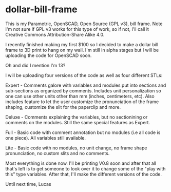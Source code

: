 dollar-bill-frame
=================

This is my Parametric, OpenSCAD, Open Source (GPL v3), bill frame. Note I'm not sure if GPL v3 works for this type of work, so if not, I'll call it Creative Commons Attribution-Share Alike 4.0. 

I recently finished making my first $100 so I decided to make a dollar bill frame to 3D print to hang on my wall. I'm still in alpha stages but I will be uploading the code for OpenSCAD soon. 

Oh and did I mention I'm 13?

I will be uploading four versions of the code as well as four different STLs:

Expert - Comments galore with variables and modules put into sections and sub-sections as organized by comments. Includes unit personalization so one can use other units other than mm (inches, centimeters, etc). Also includes feature to let the user customize the pronunciation of the frame shaping, customize the slit for the paperclip and more.
  
Deluxe - Comments explaining the variables, but no sectionining or comments on the modules. Still the same special features as Expert.

Full - Basic code with comment annotation but no modules (i.e all code is one piece). All variables still available.

Lite - Basic code with no modules, no unit change, no frame shape pronunciation, no custom slits and no comments. 

Most everything is done now. I'll be printing V0.8 soon and after that all that's left is to get someone to look over it to change some of the "play with this" type variables. After that, I'll make the different versions of the code.

Until next time,
Lucas
  





